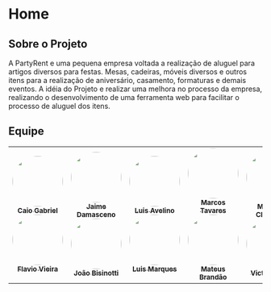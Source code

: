 # Home

## Sobre o Projeto

A PartyRent e uma pequena empresa voltada a realização de aluguel para artigos diversos para festas. Mesas, cadeiras, móveis diversos e outros itens para a realização de aniversário, casamento, formaturas e demais eventos. A idéia do Projeto e realizar uma melhora no processo da empresa, realizando o desenvolvimento de uma ferramenta web para facilitar o processo de aluguel dos itens.

## Equipe

<table>
        <td align="center"><a href="https://github.com/CaioGabrielAraujo"><img style="border-radius: 50%;" src="https://avatars.githubusercontent.com/u/20951137?v=4" width="100px;" alt=""/><br /><sub><b>Caio Gabriel</b></sub></a><br /><a href="https://github.com/brunocmo"></a>
        <a href="https://github.com/flaviovl"><img style="border-radius: 50%;" src="https://avatars.githubusercontent.com/u/31935777?v=4" width="100px;" alt=""/><br /><sub><b>Flavio Vieira</b></sub></a><br /><a href="https://github.com/flaviovl"></a></td>
        <td align="center"><a href="https://github.com/JaimeJuan11"><img style="border-radius: 50%;" src="https://avatars.githubusercontent.com/u/49578168?v=4" width="100px;" alt=""/><br /><sub><b>Jaime Damasceno</b></sub></a><br /><a href="https://github.com/JaimeJuan11"></a>
       <a href="https://github.com/jbisinotti"><img style="border-radius: 50%;" src="https://avatars.githubusercontent.com/u/48724723?v=4" width="100px;" alt=""/><br /><sub><b>João Bisinotti</b></sub></a><br /><a href="https://github.com/jbisinotti"></a></td>
        <td align="center"><a href="https://github.com/luis-gustavo"><img style="border-radius: 50%;" src="https://avatars.githubusercontent.com/u/15164988?v=4" width="100px;" alt=""/><br /><sub><b>Luis Avelino</b></sub></a><br /><a href="https://github.com/luis-gustavo"></a>
        <a href="https://github.com/luisgfmarques"><img style="border-radius: 50%;" src="https://avatars.githubusercontent.com/u/49294754?v=4" width="100px;" alt=""/><br /><sub><b>Luis Marques</b></sub></a><br /><a href="https://github.com/luisgfmarques"></a></td>
        <td align="center"><a href="https://github.com/marcosgtavares"><img style="border-radius: 50%;" src="https://avatars.githubusercontent.com/u/42779015?v=4" width="100px;" alt=""/><br /><sub><b>Marcos Tavares</b></sub></a><br /><a href="https://github.com/marcosgtavares"></a>
        <a href="https://github.com/mateusbrandaot"><img style="border-radius: 50%;" src="https://avatars.githubusercontent.com/u/75442224?v=4" width="100px;" alt=""/><br /><sub><b>Mateus Brandão</b></sub></a><br /><a href="https://github.com/mateusbrandaot"></a></td>
        <td align="center"><a href="https://github.com/matheusclemente"><img style="border-radius: 50%;" src="https://avatars.githubusercontent.com/u/15328891?v=4" width="100px;" alt=""/><br /><sub><b>Matheus Clemente</b></sub></a><br /><a href="https://github.com/matheusclemente"></a>
       <a href="https://github.com/victor-rayan"><img style="border-radius: 50%;" src="https://avatars.githubusercontent.com/u/77134807?v=4" width="100px;" alt=""/><br /><sub><b>Victor Rayan</b></sub></a><br /><a href="https://github.com/victor-rayan"></a></td>

</table>
